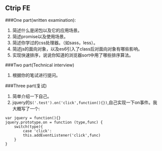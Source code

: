 ## Ctrip FE

###One part(written examination): 
1. 简述什么是闭包以及它的应用场景。
2. 简述promise以及使用场景。
3. 简述你学过的css处理器。（如sass，less）。
4. 简述js的面向对象，以及es6引入了class后对面向对象有哪些影响。
5. 实现快速排序，说说你知道的浏览器sort中用了哪些排序算法。

###Two part(Technical interview)

1. 根据你的笔试进行提问。

###Three part(复试)
1. 简单介绍一下自己。
2. jquery的`$('.test').on('click',function(){})`,自己实现一下on事件。我大概写了一个:
```
var jquery = function(){}
jquery.prototype.on = function (type,func) {
    switch(type){
        case 'click':
        this.addEventListener('click',func)
    }
}
```
